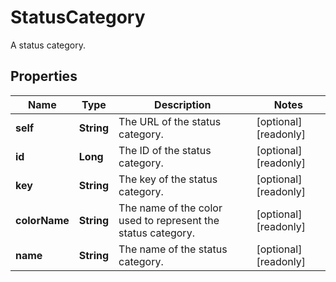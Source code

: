 

# StatusCategory

A status category.

## Properties

| Name | Type | Description | Notes |
|------------ | ------------- | ------------- | -------------|
|**self** | **String** | The URL of the status category. |  [optional] [readonly] |
|**id** | **Long** | The ID of the status category. |  [optional] [readonly] |
|**key** | **String** | The key of the status category. |  [optional] [readonly] |
|**colorName** | **String** | The name of the color used to represent the status category. |  [optional] [readonly] |
|**name** | **String** | The name of the status category. |  [optional] [readonly] |



